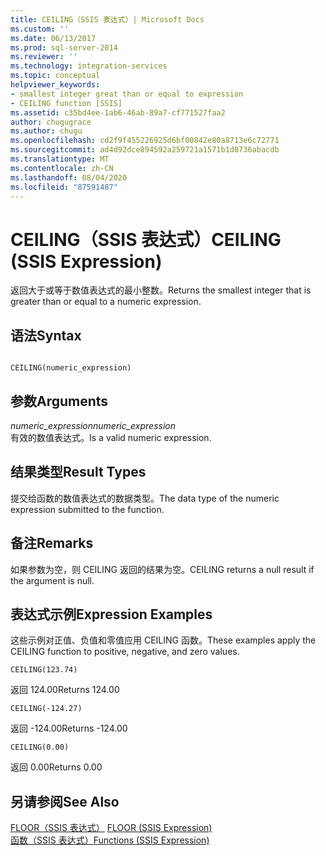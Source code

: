 ```yaml
---
title: CEILING（SSIS 表达式）| Microsoft Docs
ms.custom: ''
ms.date: 06/13/2017
ms.prod: sql-server-2014
ms.reviewer: ''
ms.technology: integration-services
ms.topic: conceptual
helpviewer_keywords:
- smallest integer great than or equal to expression
- CEILING function [SSIS]
ms.assetid: c35bd4ee-1ab6-46ab-89a7-cf771527faa2
author: chugugrace
ms.author: chugu
ms.openlocfilehash: cd2f9f455226925d6bf00842e80a8713e6c72771
ms.sourcegitcommit: ad4d92dce894592a259721a1571b1d8736abacdb
ms.translationtype: MT
ms.contentlocale: zh-CN
ms.lasthandoff: 08/04/2020
ms.locfileid: "87591487"
---
```

# <a name="ceiling-ssis-expression"></a><span data-ttu-id="7ec05-102">CEILING（SSIS 表达式）</span><span class="sxs-lookup"><span data-stu-id="7ec05-102">CEILING (SSIS Expression)</span></span>
  <span data-ttu-id="7ec05-103">返回大于或等于数值表达式的最小整数。</span><span class="sxs-lookup"><span data-stu-id="7ec05-103">Returns the smallest integer that is greater than or equal to a numeric expression.</span></span>  
  
## <a name="syntax"></a><span data-ttu-id="7ec05-104">语法</span><span class="sxs-lookup"><span data-stu-id="7ec05-104">Syntax</span></span>  
  
```  
  
CEILING(numeric_expression)  
```  
  
## <a name="arguments"></a><span data-ttu-id="7ec05-105">参数</span><span class="sxs-lookup"><span data-stu-id="7ec05-105">Arguments</span></span>  
 <span data-ttu-id="7ec05-106">*numeric_expression*</span><span class="sxs-lookup"><span data-stu-id="7ec05-106">*numeric_expression*</span></span>  
 <span data-ttu-id="7ec05-107">有效的数值表达式。</span><span class="sxs-lookup"><span data-stu-id="7ec05-107">Is a valid numeric expression.</span></span>  
  
## <a name="result-types"></a><span data-ttu-id="7ec05-108">结果类型</span><span class="sxs-lookup"><span data-stu-id="7ec05-108">Result Types</span></span>  
 <span data-ttu-id="7ec05-109">提交给函数的数值表达式的数据类型。</span><span class="sxs-lookup"><span data-stu-id="7ec05-109">The data type of the numeric expression submitted to the function.</span></span>  
  
## <a name="remarks"></a><span data-ttu-id="7ec05-110">备注</span><span class="sxs-lookup"><span data-stu-id="7ec05-110">Remarks</span></span>  
 <span data-ttu-id="7ec05-111">如果参数为空，则 CEILING 返回的结果为空。</span><span class="sxs-lookup"><span data-stu-id="7ec05-111">CEILING returns a null result if the argument is null.</span></span>  
  
## <a name="expression-examples"></a><span data-ttu-id="7ec05-112">表达式示例</span><span class="sxs-lookup"><span data-stu-id="7ec05-112">Expression Examples</span></span>  
 <span data-ttu-id="7ec05-113">这些示例对正值、负值和零值应用 CEILING 函数。</span><span class="sxs-lookup"><span data-stu-id="7ec05-113">These examples apply the CEILING function to positive, negative, and zero values.</span></span>  
  
```  
CEILING(123.74)  
```  
  
 <span data-ttu-id="7ec05-114">返回 124.00</span><span class="sxs-lookup"><span data-stu-id="7ec05-114">Returns 124.00</span></span>  
  
```  
CEILING(-124.27)  
```  
  
 <span data-ttu-id="7ec05-115">返回 -124.00</span><span class="sxs-lookup"><span data-stu-id="7ec05-115">Returns -124.00</span></span>  
  
```  
CEILING(0.00)  
```  
  
 <span data-ttu-id="7ec05-116">返回 0.00</span><span class="sxs-lookup"><span data-stu-id="7ec05-116">Returns 0.00</span></span>  
  
## <a name="see-also"></a><span data-ttu-id="7ec05-117">另请参阅</span><span class="sxs-lookup"><span data-stu-id="7ec05-117">See Also</span></span>  
 <span data-ttu-id="7ec05-118">[FLOOR（SSIS 表达式）](floor-ssis-expression.md) </span><span class="sxs-lookup"><span data-stu-id="7ec05-118">[FLOOR &#40;SSIS Expression&#41;](floor-ssis-expression.md) </span></span>  
 [<span data-ttu-id="7ec05-119">函数（SSIS 表达式）</span><span class="sxs-lookup"><span data-stu-id="7ec05-119">Functions &#40;SSIS Expression&#41;</span></span>](functions-ssis-expression.md)  
  
  
